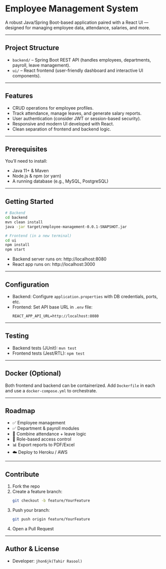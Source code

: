 # Employee Management System

A robust Java/Spring Boot-based application paired with a React UI — designed for managing employee data, attendance, salaries, and more.

---

## Project Structure

- `backend/` – Spring Boot REST API (handles employees, departments, payroll, leave management).
- `ui/` – React frontend (user-friendly dashboard and interactive UI components).

---

## Features

- CRUD operations for employee profiles.
- Track attendance, manage leaves, and generate salary reports.
- User authentication (consider JWT or session-based security).
- Responsive and modern UI developed with React.
- Clean separation of frontend and backend logic.

---

## Prerequisites

You’ll need to install:

- Java 11+ & Maven
- Node.js & npm (or yarn)
- A running database (e.g., MySQL, PostgreSQL)

---

## Getting Started

```bash
# Backend
cd backend
mvn clean install
java -jar target/employee-management-0.0.1-SNAPSHOT.jar

# Frontend (in a new terminal)
cd ui
npm install
npm start
```

- Backend server runs on: http://localhost:8080  
- React app runs on: http://localhost:3000

---

## Configuration

- Backend: Configure `application.properties` with DB credentials, ports, etc.
- Frontend: Set API base URL in `.env` file:
  ```
  REACT_APP_API_URL=http://localhost:8080
  ```

---

## Testing

- Backend tests (JUnit): `mvn test`
- Frontend tests (Jest/RTL): `npm test`

---

## Docker (Optional)

Both frontend and backend can be containerized. Add `Dockerfile` in each and use a `docker-compose.yml` to orchestrate.

---

## Roadmap

- ✅ Employee management
- ✅ Department & payroll modules
- 🔄 Combine attendance + leave logic
- 🔐 Role-based access control
- 📊 Export reports to PDF/Excel
- ☁️ Deploy to Heroku / AWS

---

## Contribute

1. Fork the repo
2. Create a feature branch:
   ```bash
   git checkout -b feature/YourFeature
   ```
3. Push your branch:
   ```bash
   git push origin feature/YourFeature
   ```
4. Open a Pull Request

---

## Author & License

- Developer: `jhon6jk(Tahir Rasool)`

